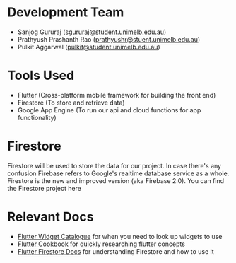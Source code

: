 # Development Team

- Sanjog Gururaj (sgururaj@student.unimelb.edu.au)
- Prathyush Prashanth Rao (prathyushr@stuent.unimelb.edu.au)
- Pulkit Aggarwal (pulkit@student.unimelb.edu.au)

# Tools Used
- Flutter (Cross-platform mobile framework for building the front end)
- Firestore (To store and retrieve data)
- Google App Engine (To run our api and cloud functions for app functionality)

# Firestore
Firestore will be used to store the data for our project. 
In case there's any confusion Firebase refers to Google's realtime database service as a whole. Firestore is the new and improved version (aka Firebase 2.0).
You can find the Firestore project here

# Relevant Docs
- [Flutter Widget Catalogue](https://flutter.dev/docs/development/ui/widgets) for when you need to look up widgets to use
- [Flutter Cookbook](https://flutter.dev/docs/cookbook) for quickly researching flutter concepts 
- [Flutter Firestore Docs](https://firebase.google.com/docs/firestore) for understanding Firestore and how to use it



